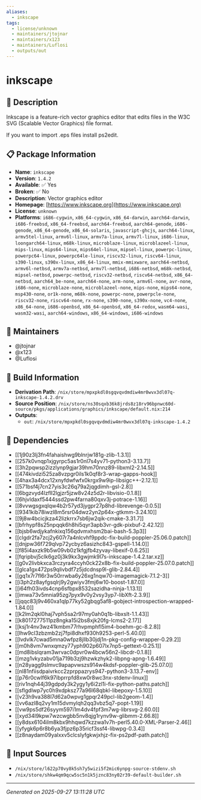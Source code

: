 ```yaml
---
aliases:
  - inkscape
tags:
  - license/unknown
  - maintainers/jtojnar
  - maintainers/x123
  - maintainers/Luflosi
  - outputs/out
---
```


# inkscape

## 📝 Description

Inkscape is a feature-rich vector graphics editor that edits
files in the W3C SVG (Scalable Vector Graphics) file format.

If you want to import .eps files install ps2edit.


## 📋 Package Information

- **Name**: `inkscape`
- **Version**: `1.4.2`
- **Available**: ✅ Yes
- **Broken**: ✅ No
- **Description**: Vector graphics editor
- **Homepage**: [https://www.inkscape.org](https://www.inkscape.org)
- **License**: `unknown`
- **Platforms**: `i686-cygwin`, `x86_64-cygwin`, `x86_64-darwin`, `aarch64-darwin`, `i686-freebsd`, `x86_64-freebsd`, `aarch64-freebsd`, `aarch64-genode`, `i686-genode`, `x86_64-genode`, `x86_64-solaris`, `javascript-ghcjs`, `aarch64-linux`, `armv5tel-linux`, `armv6l-linux`, `armv7a-linux`, `armv7l-linux`, `i686-linux`, `loongarch64-linux`, `m68k-linux`, `microblaze-linux`, `microblazeel-linux`, `mips-linux`, `mips64-linux`, `mips64el-linux`, `mipsel-linux`, `powerpc-linux`, `powerpc64-linux`, `powerpc64le-linux`, `riscv32-linux`, `riscv64-linux`, `s390-linux`, `s390x-linux`, `x86_64-linux`, `mmix-mmixware`, `aarch64-netbsd`, `armv6l-netbsd`, `armv7a-netbsd`, `armv7l-netbsd`, `i686-netbsd`, `m68k-netbsd`, `mipsel-netbsd`, `powerpc-netbsd`, `riscv32-netbsd`, `riscv64-netbsd`, `x86_64-netbsd`, `aarch64_be-none`, `aarch64-none`, `arm-none`, `armv6l-none`, `avr-none`, `i686-none`, `microblaze-none`, `microblazeel-none`, `mips-none`, `mips64-none`, `msp430-none`, `or1k-none`, `m68k-none`, `powerpc-none`, `powerpcle-none`, `riscv32-none`, `riscv64-none`, `rx-none`, `s390-none`, `s390x-none`, `vc4-none`, `x86_64-none`, `i686-openbsd`, `x86_64-openbsd`, `x86_64-redox`, `wasm64-wasi`, `wasm32-wasi`, `aarch64-windows`, `x86_64-windows`, `i686-windows`
## 👥 Maintainers

- @jtojnar
- @x123
- @Luflosi


## 🔧 Build Information

- **Derivation Path**: `/nix/store/mpxpkdl0sgqvqvdmdiw4mr0wvx3dl07q-inkscape-1.4.2.drv`
- **Source Position**: `/nix/store/ns30sqxb36k8jrds8z18rv96bpnwc60d-source/pkgs/applications/graphics/inkscape/default.nix:214`
- **Outputs**:
  - `out`:  `/nix/store/mpxpkdl0sgqvqvdmdiw4mr0wvx3dl07q-inkscape-1.4.2`

## 🔗 Dependencies

- [[1j90z3lj3fn4fahaishwg9blnrjw181g-zlib-1.3.1]]
- [[257k0vnqp1xjgyrpc5as1r0nl7s4yv71-python3-3.13.7]]
- [[3h2pqwsp2izzlynp9gjar39hm70nnz89-libxml2-2.14.5]]
- [[474kivdzi525za8vzpgr0ils1k0qf8r3-wrap-gapps-hook]]
- [[4hax3a4dcx12xnyfdwfwfx0krgx9w9ip-libsigc++-2.12.1]]
- [[571bsf4j7cn27yis3c26q79a2jqgdimh-gsl-2.8]]
- [[6bgzvyd4lzfll2lgjzr5jzw8v24z5d2r-libvisio-0.1.8]]
- [[6hjvldaxf5444ssd2pw4farna80qxv3j-potrace-1.16]]
- [[8vvwgsgxqlqw4b2r57yd3jygpr27p8hd-librevenge-0.0.5]]
- [[9341kib78iwzl8m5rsr04dwz2yn2p64x-gtkmm-3.24.10]]
- [[9j8w4bcicjkza42lizkrrx7sb6jw2qik-cmake-3.31.7]]
- [[bfrhypf8s25npqqk6h8hi5qyr3apb3vr-gdk-pixbuf-2.42.12]]
- [[bjsb6wdjykafnkixq156qdvmxhsm2bai-bash-5.3p3]]
- [[clgdr2fa7zcj2y607r7a4nlcvhf9ppdc-fix-build-poppler-25.06.0.patch]]
- [[dnjpw36f729qlvp72ycbyz6asizhc843-gspell-1.14.0]]
- [[f85i4axzk9b5w09vb0z1kfgjfb4zyvay-libexif-0.6.25]]
- [[fqripbvj5clk6gz0j3k9kx3gwjmk9l7s-inkscape-1.4.2.tar.xz]]
- [[g0v2livbkxca3rczyra4ccyh0ck22x8b-fix-build-poppler-25.07.0.patch]]
- [[glca1gx472ps9qlivbdf7z5jdcdnsp9l-glib-2.84.4]]
- [[gq1x7r7fl6r3w50rrwba6y26xg1nqw70-imagemagick-7.1.2-3]]
- [[i3ph2z8ayfgsqlrj9y2gwiyv3fmj6w10-boost-1.87.0]]
- [[i64fh03ivds4cnp6sfbpx8532sazidha-ninja-1.13.1]]
- [[imwa73v5mnia95zg7pyx9v0y2vsy3yp7-libXft-2.3.9]]
- [[jqqc83j9v460xa1qlp77ky52gbqg5af8-gobject-introspection-wrapped-1.84.0]]
- [[k2lm2qkl0haj7vph5sa2r97my0ah0q1b-libxslt-1.1.43]]
- [[k8017277511pz8ngka15i2bs8xjk20fg-lcms2-2.17]]
- [[ksj1r4nv3wz41kmbm77rhvpmphfl5im4-boehm-gc-8.2.8]]
- [[lhw9cl3zbzmb2zj7fpi8dhxf930h9253-perl-5.40.0]]
- [[lvdvlk7cwad5mna0wfpz8jllb30jdj1n-pkg-config-wrapper-0.29.2]]
- [[m0h8vm7wnxqmzy77yph902p607lx7np5-gettext-0.25.1]]
- [[md8ibslqram3wrvac0dpvr0w4bcw56n2-libcdr-0.1.8]]
- [[mzg1vkyzabv01ja719b3zj9hzwkzhyk2-libpng-apng-1.6.49]]
- [[n28yagg9slmvc9apapvwszs914w4kdsf-poppler-glib-25.07.0]]
- [[nl81nfiisdpaivrkcc2zprppazrys947-python3-3.13.7-env]]
- [[p76r0cwlf6k97ibprrpfd8xw0r8wc3nx-stdenv-linux]]
- [[riv1nqh44j39gdpdy3k2ygy1y6i2zl1i-fix-python-paths.patch]]
- [[sflgdlwp7yc0h9xdpksz77a96l68qbkl-libepoxy-1.5.10]]
- [[v23h9va388l7d62a0wpvg1gpqr249pcl-lib2geom-1.4]]
- [[vv6azl8q2vy1m15dvmylqh2qq3vbz5q7-popt-1.19]]
- [[vw9ps5df26syym597i1m4dv4fpf3m7wg-librsvg-2.60.0]]
- [[xyd34l9kpw7wzcwgbb5nv8qjg1rynv9w-glibmm-2.66.8]]
- [[y8dsx6104ilm8kbx9hhqwd7kzzwa1v7h-perl5.40.0-XML-Parser-2.46]]
- [[yfygk6p6r8b6ya3fjpz6p35ricf3ssf4-libwpg-0.3.4]]
- [[z8naydam09yalxxv5clcslyfgkwjxhjz-fix-ps2pdf-path.patch]]

## 📁 Input Sources

- `/nix/store/l622p70vy8k5sh7y5wizi5f2mic6ynpg-source-stdenv.sh`
- `/nix/store/shkw4qm9qcw5sc5n1k5jznc83ny02r39-default-builder.sh`

---
*Generated on 2025-09-27 13:11:28 UTC*
